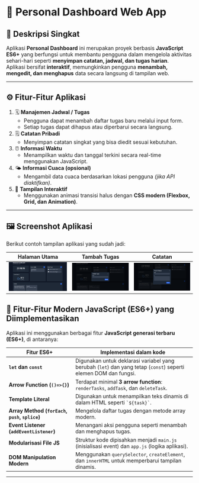 # 🧭 Personal Dashboard Web App

## 📌 Deskripsi Singkat
Aplikasi **Personal Dashboard** ini merupakan proyek berbasis **JavaScript ES6+** yang berfungsi untuk membantu pengguna dalam mengelola aktivitas sehari-hari seperti **menyimpan catatan, jadwal, dan tugas harian**.  
Aplikasi bersifat **interaktif**, memungkinkan pengguna **menambah, mengedit, dan menghapus** data secara langsung di tampilan web.

---

## ⚙️ Fitur-Fitur Aplikasi
1. 🗓️ **Manajemen Jadwal / Tugas**
   - Pengguna dapat menambah daftar tugas baru melalui input form.  
   - Setiap tugas dapat dihapus atau diperbarui secara langsung.
2. 🗒️ **Catatan Pribadi**
   - Menyimpan catatan singkat yang bisa diedit sesuai kebutuhan.
3. ⏰ **Informasi Waktu**
   - Menampilkan waktu dan tanggal terkini secara real-time menggunakan JavaScript.
4. 🌤️ **Informasi Cuaca (opsional)**
   - Mengambil data cuaca berdasarkan lokasi pengguna *(jika API diaktifkan)*.
5. 🎨 **Tampilan Interaktif**
   - Menggunakan animasi transisi halus dengan **CSS modern (Flexbox, Grid, dan Animation)**.

---

## 🖼️ Screenshot Aplikasi
Berikut contoh tampilan aplikasi yang sudah jadi:

| Halaman Utama | Tambah Tugas | Catatan |
|:--------------:|:-------------:|:---------:|
| ![Dashboard](Dashboard.png) | ![Tambah Tugas](TambahTugas.png) | ![Catatan](TambahCatatan.png) |

## 🧩 Fitur-Fitur Modern JavaScript (ES6+) yang Diimplementasikan
Aplikasi ini menggunakan berbagai fitur **JavaScript generasi terbaru (ES6+)**, di antaranya:

| Fitur ES6+ | Implementasi dalam kode |
|-------------|--------------------------|
| **`let` dan `const`** | Digunakan untuk deklarasi variabel yang berubah (`let`) dan yang tetap (`const`) seperti elemen DOM dan fungsi. |
| **Arrow Function (`()=>{}`)** | Terdapat minimal **3 arrow function**: `renderTasks`, `addTask`, dan `deleteTask`. |
| **Template Literal** | Digunakan untuk menampilkan teks dinamis di dalam HTML seperti `` `${task}` ``. |
| **Array Method (`forEach`, `push`, `splice`)** | Mengelola daftar tugas dengan metode array modern. |
| **Event Listener (`addEventListener`)** | Menangani aksi pengguna seperti menambah dan menghapus tugas. |
| **Modularisasi File JS** | Struktur kode dipisahkan menjadi `main.js` (inisialisasi event) dan `app.js` (logika aplikasi). |
| **DOM Manipulation Modern** | Menggunakan `querySelector`, `createElement`, dan `innerHTML` untuk memperbarui tampilan dinamis. |

---

